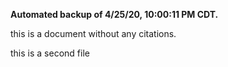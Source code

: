 **Automated backup of 4/25/20, 10:00:11 PM CDT.**

this is a document without any citations.

this is a second file
